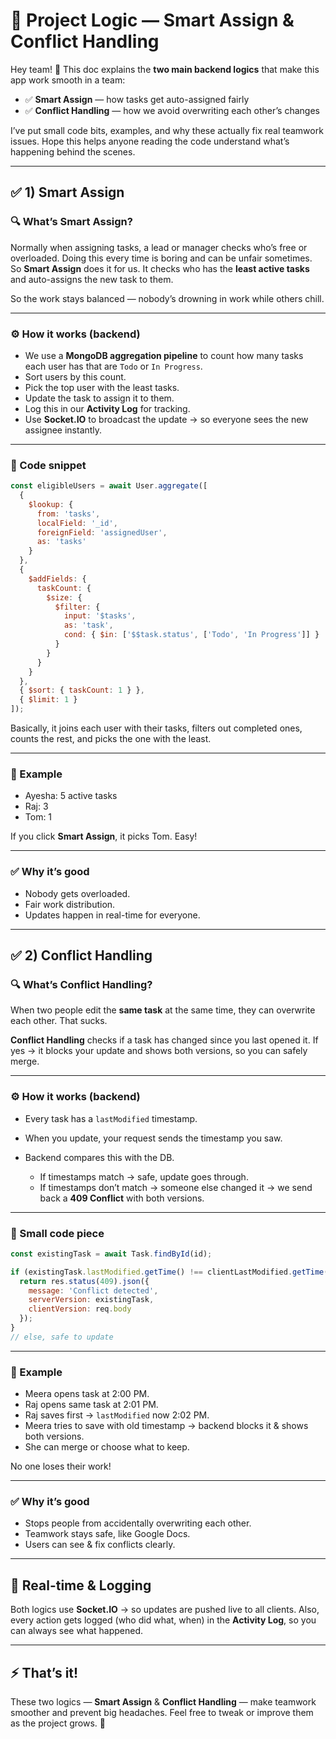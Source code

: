 # 📝 Project Logic — Smart Assign & Conflict Handling

Hey team! 👋
This doc explains the **two main backend logics** that make this app work smooth in a team:

* ✅ **Smart Assign** — how tasks get auto-assigned fairly
* ✅ **Conflict Handling** — how we avoid overwriting each other’s changes

I’ve put small code bits, examples, and why these actually fix real teamwork issues. Hope this helps anyone reading the code understand what’s happening behind the scenes.

---

## ✅ 1) Smart Assign

### 🔍 What’s Smart Assign?

Normally when assigning tasks, a lead or manager checks who’s free or overloaded. Doing this every time is boring and can be unfair sometimes. So **Smart Assign** does it for us. It checks who has the **least active tasks** and auto-assigns the new task to them.

So the work stays balanced — nobody’s drowning in work while others chill.

---

### ⚙️ How it works (backend)

* We use a **MongoDB aggregation pipeline** to count how many tasks each user has that are `Todo` or `In Progress`.
* Sort users by this count.
* Pick the top user with the least tasks.
* Update the task to assign it to them.
* Log this in our **Activity Log** for tracking.
* Use **Socket.IO** to broadcast the update → so everyone sees the new assignee instantly.

---

### 🧩 Code snippet

```js
const eligibleUsers = await User.aggregate([
  {
    $lookup: {
      from: 'tasks',
      localField: '_id',
      foreignField: 'assignedUser',
      as: 'tasks'
    }
  },
  {
    $addFields: {
      taskCount: {
        $size: {
          $filter: {
            input: '$tasks',
            as: 'task',
            cond: { $in: ['$$task.status', ['Todo', 'In Progress']] }
          }
        }
      }
    }
  },
  { $sort: { taskCount: 1 } },
  { $limit: 1 }
]);
```

Basically, it joins each user with their tasks, filters out completed ones, counts the rest, and picks the one with the least.

---

### 📝 Example

* Ayesha: 5 active tasks
* Raj: 3
* Tom: 1

If you click **Smart Assign**, it picks Tom. Easy!

---

### ✅ Why it’s good

* Nobody gets overloaded.
* Fair work distribution.
* Updates happen in real-time for everyone.

---

## ✅ 2) Conflict Handling

### 🔍 What’s Conflict Handling?

When two people edit the **same task** at the same time, they can overwrite each other. That sucks.

**Conflict Handling** checks if a task has changed since you last opened it. If yes → it blocks your update and shows both versions, so you can safely merge.

---

### ⚙️ How it works (backend)

* Every task has a `lastModified` timestamp.
* When you update, your request sends the timestamp you saw.
* Backend compares this with the DB.

  * If timestamps match → safe, update goes through.
  * If timestamps don’t match → someone else changed it → we send back a **409 Conflict** with both versions.

---

### 🧩 Small code piece

```js
const existingTask = await Task.findById(id);

if (existingTask.lastModified.getTime() !== clientLastModified.getTime()) {
  return res.status(409).json({
    message: 'Conflict detected',
    serverVersion: existingTask,
    clientVersion: req.body
  });
}
// else, safe to update
```

---

### 📝 Example

* Meera opens task at 2:00 PM.
* Raj opens same task at 2:01 PM.
* Raj saves first → `lastModified` now 2:02 PM.
* Meera tries to save with old timestamp → backend blocks it & shows both versions.
* She can merge or choose what to keep.

No one loses their work!

---

### ✅ Why it’s good

* Stops people from accidentally overwriting each other.
* Teamwork stays safe, like Google Docs.
* Users can see & fix conflicts clearly.

---

## 🔗 Real-time & Logging

Both logics use **Socket.IO** → so updates are pushed live to all clients.
Also, every action gets logged (who did what, when) in the **Activity Log**, so you can always see what happened.

---

## ⚡ That’s it!

These two logics — **Smart Assign** & **Conflict Handling** — make teamwork smoother and prevent big headaches.
Feel free to tweak or improve them as the project grows. 🙌
